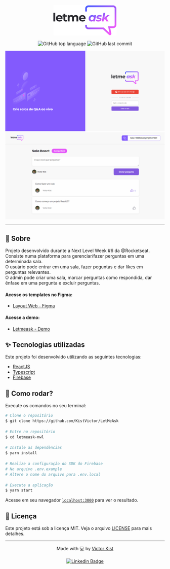 <p align="center">
   <img src="./src/assets/images/logo.svg" alt="letmeask" width="200"/>
</p>

<p align="center">
  <img alt="GitHub top language" src="https://img.shields.io/github/languages/top/kistvictor/letmeask?color=835AFD">
  
  <img alt="GitHub last commit" src="https://img.shields.io/github/last-commit/kistvictor/letmeask?color=835AFD">
</p>

<p align="center">
   <img src="./documentation/Home.png" alt="Home page Letmeask"/>
   <img src="./documentation/Room.png" alt="Home page Letmeask"/>
</p>

---

## :pushpin: Sobre

Projeto desenvolvido durante a Next Level Week #6 da @Rocketseat. <br/>
Consiste numa plataforma para gerenciar/fazer perguntas em uma determinada sala. <br/>
O usuário pode entrar em uma sala, fazer peguntas e dar likes em perguntas relevantes. <br/>
O admin pode criar uma sala, marcar perguntas como respondida, dar ênfase em uma pergunta e excluir perguntas. <br/>


#### Acesse os templates no Figma:

- [Layout Web - Figma](https://www.figma.com/file/d8giPdVC2W41ZJu1yUk0dq/Letmeask)

#### Acesse a demo:

- [Letmeask - Demo](https://letmeask-kist.web.app)

## ✨ Tecnologias utilizadas

Este projeto foi desenvolvido utilizando as seguintes tecnologias:

- [ReactJS](https://reactjs.org/)
- [Typescript](https://www.typescriptlang.org/)
- [Firebase](https://firebase.google.com/?hl=pt)

## 🚀 Como rodar?

Execute os comandos no seu terminal:

```bash
# Clone o repositório
$ git clone https://github.com/KistVictor/LetMeAsk

# Entre no repositório
$ cd letmeask-nwl

# Instale as dependências
$ yarn install

# Realize a configuração do SDK do Firebase
# No arquivo .env.example
# Altere o nome do arquivo para .env.local

# Execute a aplicação
$ yarn start
```

Acesse em seu navegador [`localhost:3000`](http://localhost:3000) para ver o resultado.

## 📝 Licença

Este projeto está sob a licença MIT. Veja o arquivo [LICENSE](LICENSE) para mais detalhes.

---

<p align="center">Made with 💻 by <a href="https://github.com/ksitvictor">Victor Kist</a> <br><br>
<a href="https://www.linkedin.com/in/victor-kist/">
  <img alt="Linkedin Badge" src="https://img.shields.io/badge/-Victor_Kist-blue?style=flat-square&logo=Linkedin&logoColor=white">
</a>
</p>
